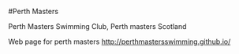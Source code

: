 #Perth Masters

Perth Masters Swimming Club, 
Perth masters
Scotland

Web page for perth masters 
http://perthmastersswimming.github.io/ 
